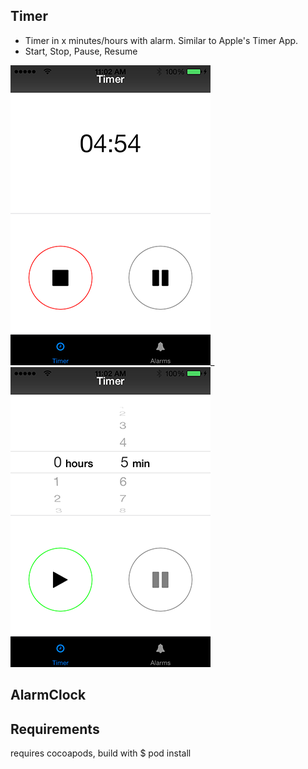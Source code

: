 Timer
------------
 + Timer in x minutes/hours with alarm. Similar to Apple's Timer App.
 + Start, Stop, Pause, Resume

![Timer](images/Timer-1.png)_![Timer](images/Timer-2.png)

AlarmClock
-------------


Requirements
------------
requires cocoapods, build with
$ pod install 
